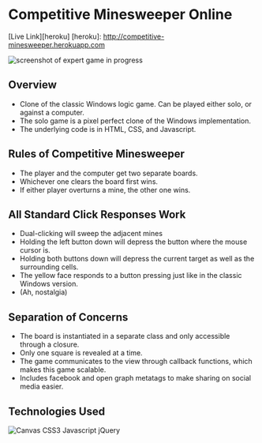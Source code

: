 # Competitive Minesweeper Online

[Live Link][heroku]
[heroku]: http://competitive-minesweeper.herokuapp.com

[preview]: https://github.com/zelaznik/minesweeper_js/blob/master/_readme/preview.png
![screenshot of expert game in progress][preview]

## Overview
- Clone of the classic Windows logic game.  Can be played either solo, or against a computer.
- The solo game is a pixel perfect clone of the Windows implementation.
- The underlying code is in HTML, CSS, and Javascript.

## Rules of Competitive Minesweeper
- The player and the computer get two separate boards.
- Whichever one clears the board first wins.
- If either player overturns a mine, the other one wins.

## All Standard Click Responses Work
- Dual-clicking will sweep the adjacent mines
- Holding the left button down will depress the button where the mouse cursor is.
- Holding both buttons down will depress the current target as well as the surrounding cells.
- The yellow face responds to a button pressing just like in the classic Windows version.
- (Ah, nostalgia)

## Separation of Concerns
- The board is instantiated in a separate class and only accessible through a closure.
- Only one square is revealed at a time.
- The game communicates to the view through callback functions, which makes this game scalable.
- Includes facebook and open graph metatags to make sharing on social media easier.

## Technologies Used
[technologies]: https://github.com/zelaznik/minesweeper_js/blob/master/_readme/technologies.png
![Canvas CSS3 Javascript jQuery][technologies]
